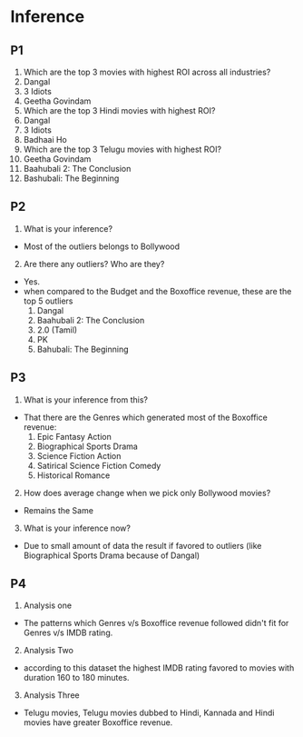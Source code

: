 # Inference

## P1
1. Which are the top 3 movies with highest ROI across all industries?
  1. Dangal
  2. 3 Idiots
  3. Geetha Govindam
2. Which are the top 3 Hindi movies with highest ROI?
  1. Dangal
  2. 3 Idiots
  3. Badhaai Ho
3. Which are the top 3 Telugu movies with highest ROI?
  1. Geetha Govindam
  2. Baahubali 2: The Conclusion 
  3. Bashubali: The Beginning

## P2 
1. What is your inference?
  - Most of the outliers belongs to Bollywood
2. Are there any outliers? Who are they?
  - Yes.
  - when compared to the Budget and the Boxoffice revenue, these are the top 5 outliers 
    1. Dangal
    2. Baahubali 2: The Conclusion
    3. 2.0 (Tamil)	
    4. PK
    5. Bahubali: The Beginning

## P3 
1. What is your inference from this?
  - That there are the Genres which generated most of the Boxoffice revenue:
    1. Epic Fantasy Action
    2. Biographical Sports Drama 
    3. Science Fiction Action
    4. Satirical Science Fiction Comedy
    5. Historical Romance
2. How does average change when we pick only Bollywood movies?
  - Remains the Same
3. What is your inference now?
  - Due to small amount of data the result if favored to outliers (like Biographical Sports Drama because of Dangal)

## P4 
1. Analysis one 
- The patterns which Genres v/s Boxoffice revenue followed didn't fit for Genres v/s IMDB rating.
2. Analysis Two
- according to this dataset the highest IMDB rating favored to movies with duration 160 to 180 minutes. 
3. Analysis Three
- Telugu movies, Telugu movies dubbed to Hindi, Kannada and Hindi movies have greater Boxoffice revenue.
